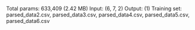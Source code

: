 Total params: 633,409 (2.42 MB)
Input: (6, 7, 2)
Output: (1)
Training set: parsed_data2.csv, parsed_data3.csv, parsed_data4.csv, parsed_data5.csv, parsed_data6.csv
